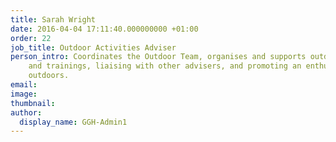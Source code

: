 ```yaml
---
title: Sarah Wright
date: 2016-04-04 17:11:40.000000000 +01:00
order: 22
job_title: Outdoor Activities Adviser
person_intro: Coordinates the Outdoor Team, organises and supports outdoor events
    and trainings, liaising with other advisers, and promoting an enthusiasm for the
    outdoors.
email: 
image: 
thumbnail:
author:
  display_name: GGH-Admin1
---
```


